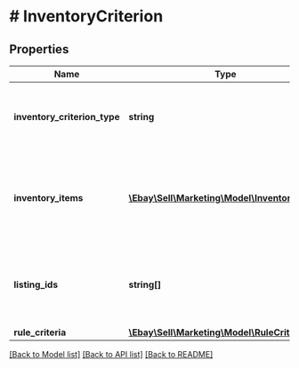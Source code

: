 # # InventoryCriterion

## Properties

Name | Type | Description | Notes
------------ | ------------- | ------------- | -------------
**inventory_criterion_type** | **string** | Indicates how the items to include in the promotion are selected. You can include inventory by ID, using rules, or globally include all your inventory. For implementation help, refer to &lt;a href&#x3D;&#39;https://developer.ebay.com/api-docs/sell/marketing/types/sme:InventoryCriterionEnum&#39;&gt;eBay API documentation&lt;/a&gt; | [optional]
**inventory_items** | [**\Ebay\Sell\Marketing\Model\InventoryItem[]**](InventoryItem.md) | An array of containers for the seller&#39;s inventory reference IDs (also known as an &amp;quot;SKU&amp;quot; or &amp;quot;custom label&amp;quot;) to be added to the promotion. Note: The request can have either inventoryItems or listingIds, but not both. Required: All listings in a promotion must offer an electronic payment method. Maximum: 500 parent items Maximum SKU or custom label length: 50 characters Required if InventoryCriterionType is set to INVENTORY_BY_VALUE, you must specify either inventoryItems or listingIds. | [optional]
**listing_ids** | **string[]** | An array of eBay listing IDs to be added to the promotion. Note: The request can have either inventoryItems or listingIds, but not both. Required: All listings in a promotion must offer an electronic payment method. Maximum: 500 parent items Maximum SKU or custom label length: 50 characters Required if InventoryCriterionType is set to INVENTORY_BY_VALUE, you must specify either inventoryItems or listingIds. | [optional]
**rule_criteria** | [**\Ebay\Sell\Marketing\Model\RuleCriteria**](RuleCriteria.md) |  | [optional]

[[Back to Model list]](../../README.md#models) [[Back to API list]](../../README.md#endpoints) [[Back to README]](../../README.md)
